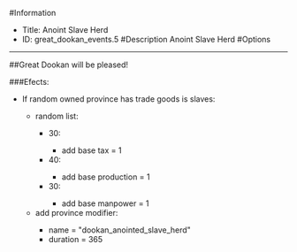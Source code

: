 #Information
 - Title: Anoint Slave Herd
 - ID: great_dookan_events.5
#Description
Anoint Slave Herd
#Options

___
##Great Dookan will be pleased!

###Efects:<ul><li>If random owned province has trade goods is slaves:</li><ul><li>random list:</li><ul><li>30:</li><ul><li>add base tax = 1</li></ul><li>40:</li><ul><li>add base production = 1</li></ul><li>30:</li><ul><li>add base manpower = 1</li></ul></ul><li>add province modifier:</li><ul><li>name = "dookan_anointed_slave_herd"</li><li>duration = 365</li></ul></ul></ul>

